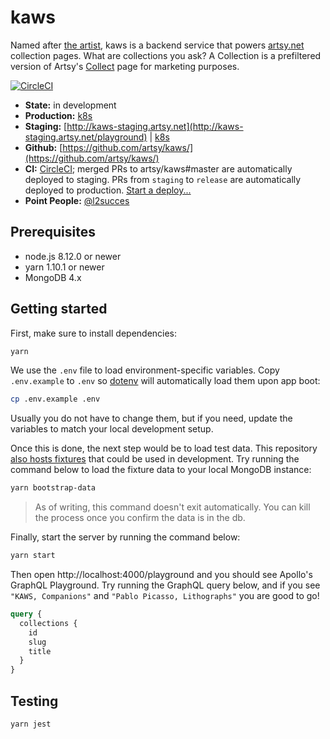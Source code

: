 kaws
===

Named after [the artist](https://artsy.net/artist/kaws), kaws is a backend service that powers [artsy.net](https://artsy.net) collection pages. What are collections you ask? A Collection is a prefiltered version of Artsy's [Collect](https://artsy.net/collect) page for marketing purposes.

[![CircleCI](https://circleci.com/gh/artsy/kaws.svg?style=svg)](https://circleci.com/gh/artsy/kaws)
* __State:__ in development
* __Production:__ [k8s](https://kubernetes.artsy.net/#!/deployment/default/kaws-web?namespace=default)
* __Staging:__  [http://kaws-staging.artsy.net](http://kaws-staging.artsy.net/playground) | [k8s](https://kubernetes-staging.artsy.net/#!/search?q=kaws&namespace=default)
* __Github:__ [https://github.com/artsy/kaws/](https://github.com/artsy/kaws/)
* __CI:__ [CircleCI](https://circleci.com/gh/artsy/kaws); merged PRs to artsy/kaws#master are automatically deployed to staging. PRs from `staging` to `release` are automatically deployed to production. [Start a deploy...](https://github.com/artsy/kaws/compare/release...staging?expand=1)
* **Point People:** [@l2succes](https://github.com/l2succes)

## Prerequisites

 * node.js 8.12.0 or newer
 * yarn 1.10.1 or newer
 * MongoDB 4.x


## Getting started

First, make sure to install dependencies:

```bash
yarn
```

We use the `.env` file to load environment-specific variables. Copy `.env.example` to `.env` so
[dotenv](https://www.npmjs.com/package/dotenv) will automatically load them upon app boot:
 
```bash
cp .env.example .env
```

Usually you do not have to change them, but if you need, update the variables to match your local development setup.

Once this is done, the next step would be to load test data. This repository
[also hosts fixtures](https://github.com/artsy/kaws/tree/master/fixtures) that could be used in development. Try running
the command below to load the fixture data to your local MongoDB instance:  

```bash
yarn bootstrap-data
```

> As of writing, this command doesn't exit automatically. You can kill the process once you confirm the data is in the
> db.

Finally, start the server by running the command below:

```bash
yarn start
```

Then open http://localhost:4000/playground and you should see Apollo's GraphQL Playground. Try running the GraphQL query
below, and if you see `"KAWS, Companions"` and `"Pablo Picasso, Lithographs"` you are good to go! 


```graphql
query {
  collections {
    id
    slug
    title
  }
}
```

## Testing

```sh
yarn jest
```
